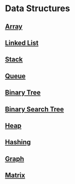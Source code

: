 # Data Structures

## [Array](array/ARRAY.md)

## [Linked List](linked-list/LINKED-LIST.md)

## [Stack](stack/STACK.md)

## [Queue](queue/QUEUE.md)

## [Binary Tree](binary-tree/BINARY-TREE.md)

## [Binary Search Tree](binary-search-tree/BINARY-SEARCH-TREE.md)

## [Heap](heap/HEAP.md)

## [Hashing](hashing/HASHING.md)

## [Graph](graph/GRAPH.md)

## [Matrix](matrix/MATRIX.md)